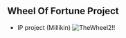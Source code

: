 ## Wheel Of Fortune Project
- IP project (Millikin)
![TheWheel2!!](https://github.com/user-attachments/assets/9aeb7702-992e-47a7-994c-55e2b0915647)
